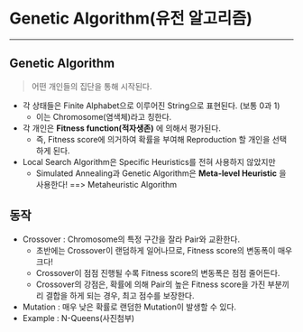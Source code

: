 # Genetic Algorithm(유전 알고리즘)
---
## Genetic Algorithm
> 어떤 개인들의 집단을 통해 시작된다.
- 각 상태들은 Finite Alphabet으로 이루어진 String으로 표현된다. (보통 0과 1)
  - 이는 Chromosome(염색체)라고 칭한다.
- 각 개인은 __Fitness function(적자생존)__ 에 의해서 평가된다.
  - 즉, Fitness score에 의거하여 확률을 부여해 Reproduction 할 개인을 선택하게 된다.
- Local Search Algorithm은 Specific Heuristics를 전혀 사용하지 않았지만
  - Simulated Annealing과 Genetic Algorithm은 __Meta-level Heuristic__ 을 사용한다! ==> Metaheuristic Algorithm

## 동작
- Crossover : Chromosome의 특정 구간을 잘라 Pair와 교환한다.
  - 초반에는 Crossover이 랜덤하게 일어나므로, Fitness score의 변동폭이 매우 크다!
  - Crossover이 점점 진행될 수록 Fitness score의 변동폭은 점점 줄어든다.
  - Crossover의 강점은, 확률에 의해 Pair의 높은 Fitness score을 가진 부분끼리 결합을 하게 되는 경우, 최고 점수를 보장한다.
- Mutation : 매우 낮은 확률로 랜덤한 Mutation이 발생할 수 있다.
- Example : N-Queens(사진첨부)
